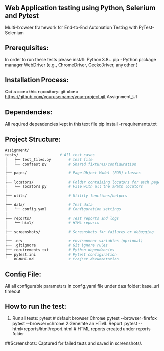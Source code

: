 
## Web Application testing using Python, Selenium and Pytest
Multi-browser framework for End-to-End Automation Testing with PyTest-Selenium


## Prerequisites:

In order to run these tests please install:
Python 3.8+
pip - Python package manager
WebDriver (e.g., ChromeDriver, GeckoDriver, any other )

## Installation Process:

Get a clone this repository:
git clone https://github.com/yourusername/your-project.git
Assignment_UI 

## Dependencies:

All required dependencies kept in this text file
pip install -r requirements.txt

## Project Structure:
```bash
Assignment/
tests/                   # All test cases
│   ├── test_tiles.py        # test file
│   └── conftest.py          # Shared fixtures/configuration
│
├── pages/                   # Page Object Model (POM) classes
│
├── locators/                # Folder containing locators for each page
│   └── locators.py          # File with all the XPath locators
│
├── utils/                   # Utility functions/helpers
│
├── data/                    # Test data
│   └── config.yaml          # Configuration settings
│
├── reports/                 # Test reports and logs
│   └── html/                # HTML reports
│
├── screenshots/             # Screenshots for failures or debugging
│
├── .env                     # Environment variables (optional)
├── .gitignore               # Git ignore rules
├── requirements.txt         # Python dependencies
├── pytest.ini               # Pytest configuration
└── README.md                # Project documentation
```
## Config File:
All all configurable parameters in config.yaml file under data folder:
 base_url
 timeout

## How to run the test:
1. Run all tests:
 pytest  # default browser Chrome
 pytest --browser=firefox
 pytest --browser=chrome
2.Generate an HTML Report:
 pytest --html=reports/html/report.html  # HTML reports created under reports folder
 
##Screenshots:
Captured for failed tests and saved in screenshots/.
